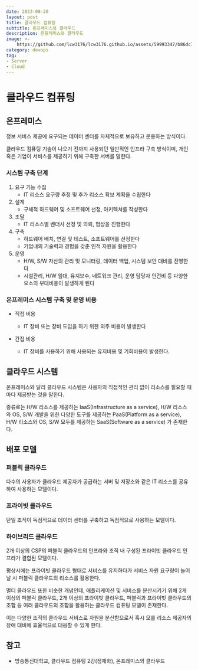 ```yaml
---
date: 2023-08-20
layout: post
title: 클라우드 컴퓨팅
subtitle: 온프레미스와 클라우드
description: 온프레미스와 클라우드
image: >-
    https://github.com/lcw3176/lcw3176.github.io/assets/59993347/b86dc719-341f-4035-8649-d824515ce3d8
category: devops
tag:
- Server
- Cloud
---
```


# 클라우드 컴퓨팅

## 온프레미스

정보 서비스 제공에 요구되는 데이터 센터를 자체적으로 보유하고 운용하는 방식이다.

클라우드 컴퓨팅 기술이 나오기 전까지 사용되던 일반적인 인프라 구축 방식이며,
개인 혹은 기업이 서비스를 제공하기 위해 구축한 서버를 말한다.

### 시스템 구축 단계

1. 요구 기능 수집
    - IT 리소스 요구량 추정 및 추가 리소스 확보 계획을 수립한다
2. 설계
    - 구체적 하드웨어 및 소프트웨어 선정, 아키텍쳐를 작성한다
3. 조달
    - IT 리소스별 벤더사 선정 및 의뢰, 협상을 진행한다
4. 구축
    - 하드웨어 배치, 연결 및 테스트, 소프트웨어를 선정한다
    - 기업내의 기술력과 경험을 갖춘 인적 자원을 활용한다
5. 운영
    - H/W, S/W 자산의 관리 및 모니터링, 데이터 백업, 시스템 보안 대비를 진행한다
    - 시설관리, H/W 임대, 유지보수, 네트워크 관리, 운영 담당자 인건비 등 다양한 요소의 부대비용이 발생하게 된다

### 온프레미스 시스템 구축 및 운영 비용

- 직접 비용
    - IT 장비 또는 장비 도입을 하기 위한 외주 비용이 발생한다

- 간접 비용
    - IT 장비를 사용하기 위해 사용되는 유지비용 및 기회비용이 발생한다.

## 클라우드 시스템

온프레미스와 달리 클라우드 시스템은 사용자의 직접적인 관리 없이 리소스를 필요할 때 마다 제공받는 것을 말한다.

종류로는 H/W 리소스를 제공하는 IaaS(Infrastructure as a service),
H/W 리소스와 OS, S/W 개발을 위한 다양한 도구를 제공하는 PaaS(Platform as a service), H/W 리소스와 OS, S/W 모두를 제공하는 SaaS(Software as a service) 가 존재한다.

## 배포 모델
### 퍼블릭 클라우드

다수의 사용자가 클라우드 제공자가 공급하는 서버 및 저장소와 같은
IT 리소스를 공유하여 사용하는 모델이다.

### 프라이빗 클라우드

단일 조직이 독점적으로 데이터 센터를 구축하고 독점적으로 사용하는 모델이다.

### 하이브리드 클라우드

2개 이상의 CSP의 퍼블릭 클라우드의 인프라와 조직 내 구성된 프라이빗 클라우드 인프라가 결합된 모델이다.

평상시에는 프라이빗 클라우드 형태로 서비스를 유지하다가 서비스 자원 요구량이 늘어날 시 퍼블릭 클라우드의 리소스를 활용한다.

멀티 클라우드 또한 비슷한 개념인데, 애플리케이션 및 서비스를 분산시키기 위해 2개 이상의 퍼블릭 클라우드, 2개 이상의 프라이빗 클라우드, 퍼블릭과 프라이빗 클라우드의 조합 등 여러 클라우드의 조합을 활용하는 클라우드 컴퓨팅 모델이 존재한다.

이는 다양한 조직의 클라우드 서비스로 자원을 분산함으로서 혹시 모를 리소스 제공자의 장애 대비에 효율적으로 대응할 수 있게 한다.


## 참고
- 방송통신대학교, 클라우드 컴퓨팅 2강(정재화), 온프레미스와 클라우드
